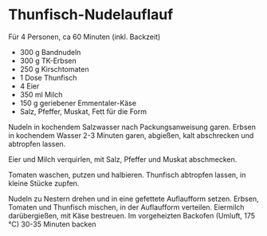 Thunfisch-Nudelauflauf
======================

Für 4 Personen, ca 60 Minuten (inkl. Backzeit)

 * 300 g Bandnudeln
 * 300 g TK-Erbsen
 * 250 g Kirschtomaten
 * 1 Dose Thunfisch
 * 4 Eier
 * 350 ml Milch
 * 150 g geriebener Emmentaler-Käse
 * Salz, Pfeffer, Muskat, Fett für die Form

Nudeln in kochendem Salzwasser nach Packungsanweisung garen. Erbsen in kochendem Wasser 2-3 Minuten garen, abgießen, kalt abschrecken und abtropfen lassen.

Eier und Milch verquirlen, mit Salz, Pfeffer und Muskat abschmecken.

Tomaten waschen, putzen und halbieren. Thunfisch abtropfen lassen, in kleine Stücke zupfen.

Nudeln zu Nestern drehen und in eine gefettete Auflaufform setzen. Erbsen, Tomaten und Thunfisch mischen, in der Auflaufform verteilen. Eiermilch darübergießen, mit Käse bestreuen. Im vorgeheizten Backofen (Umluft, 175 °C) 30-35 Minuten backen
